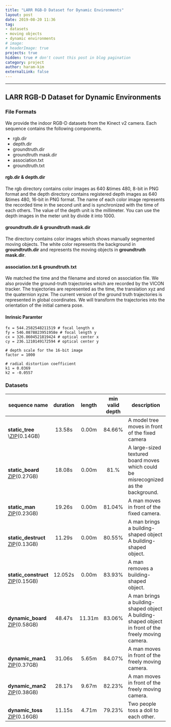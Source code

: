 ```yaml
---
title: "LARR RGB-D Dataset for Dynamic Environments"
layout: post
date: 2019-08-20 11:36
tag: 
- datasets
- moving objects
- dynamic environments
# image: 
# headerImage: true
projects: true
hidden: true # don't count this post in blog pagination
category: project
author: haram-kim
externalLink: false
---
```



---
## LARR RGB-D Dataset for Dynamic Environments

### File Formats
We provide the indoor RGB-D datasets from the Kinect v2 camera.
Each sequence contains the following components.

* rgb.dir
* depth.dir
* groundtruth.dir
* groundtruth mask.dir
* association.txt
* groundtruth.txt

#### rgb.dir & depth.dir
 The rgb directory contains color images as 640 &times 480, 8-bit in PNG format and the depth directory contains registered depth images as 640 &times 480, 16-bit in PNG format. The name of each color image represents the recorded time in the second unit and is synchronized with the time of each others. The value of the depth unit is the millimeter. You can use the depth images in the meter unit by divide it into 1000.
 
 
#### groundtruth.dir & groundtruth mask.dir  
 The directory contains color images which shows manually segmented moving objects. The white color represents the background in **groundtruth.dir** and represents the moving objects in **groundtruth mask.dir**. 

#### association.txt & groundtruth.txt
 We matched the time and the filename and stored on association file. We also provide the ground-truth trajectories which are recorded by the VICON tracker. The trajectories are represented as the time, the translation xyz and the quaternion xyzw. The current version of the ground truth trajectories is represented in global coordinates. We will transform the trajectories into the orientation of the initial camera pose.

#### Inrinsic Paramter

```
fx = 544.2582548211519 # focal length x
fy = 546.0878823951958e # focal length y
cx = 326.8604521819424 # optical center x
cy = 236.1210149172594 # optical center y

# depth scale for the 16-bit image
factor = 1000

# radial distortion coefficient
k1 = 0.0369
k2 = -0.0557
```


### Datasets

| sequence name | duration | length | min <br> valid depth | description |
|---------------|:--------:|:------:|:-------------------:|-------------|
| <br> **static_tree** \\[ZIP](http://icsl.snu.ac.kr/haramkim/rgbd_dataset/static_tree.zip)(0.14GB) <br> | 13.58s | 0.00m  | 84.66% | A model tree moves in front of the fixed camera |
| <br> **static_board** [ZIP](http://icsl.snu.ac.kr/haramkim/rgbd_dataset/static_board.zip)(0.27GB) <br> | 18.08s | 0.00m  | 81.% | A large-sized textured board moves which could be misrecognized as the background. |
| <br> **static_man** [ZIP](http://icsl.snu.ac.kr/haramkim/rgbd_dataset/static_man.zip)(0.23GB) <br> | 19.26s | 0.00m | 81.04% | A man moves in front of the fixed camera. |
| <br> **static_destruct** [ZIP](http://icsl.snu.ac.kr/haramkim/rgbd_dataset/static_destruct.zip)(0.13GB) <br> | 11.29s | 0.00m | 80.55% | A man brings a building-shaped object A building-shaped object. |
| <br> **static_construct** [ZIP](http://icsl.snu.ac.kr/haramkim/rgbd_dataset/static_construct.zip)(0.15GB) <br> | 12.052s | 0.00m | 83.93% | A man removes a building-shaped object. |
| <br>**dynamic_board** [ZIP](http://icsl.snu.ac.kr/haramkim/rgbd_dataset/dynamic_board.zip)(0.58GB) <br> | 48.47s | 11.31m | 83.06% | A man brings a building-shaped object A building-shaped object in front of the freely moving camera.     |
| <br> **dynamic_man1** [ZIP](http://icsl.snu.ac.kr/haramkim/rgbd_dataset/dynamic_man1.zip)(0.37GB) <br> | 31.06s | 5.65m | 84.07% |  A man moves in front of the freely moving camera.  |
| <br> **dynamic_man2** [ZIP](http://icsl.snu.ac.kr/haramkim/rgbd_dataset/dynamic_man2.zip)(0.38GB) <br> | 28.17s | 9.67m | 82.23% | A man moves in front of the freely moving camera.  |
| <br> **dynamic_toss** [ZIP](http://icsl.snu.ac.kr/haramkim/rgbd_dataset/dynamic_toss.zip)(0.16GB) <br> | 11.15s | 4.71m | 79.23% | Two people toss a doll to each other.  |



